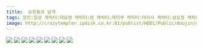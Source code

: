 ```yaml
---
title:  요정들과 날개
tags: 장르:일상 캐릭터:대요정 캐릭터:란 캐릭터:레이무 캐릭터:마리사 캐릭터:삼요정 캐릭터:아야 캐릭터:이터니티라바 캐릭터:첸 캐릭터:치르노 캐릭터:케이네 캐릭터:클라운피스 もや造 동방_웹코믹
image: http://crazytempler.ipdisk.co.kr:81/publist/HDD1/Public/doujin/ghap/5553/001.jpg
---
```

<img src="http://crazytempler.ipdisk.co.kr:81/publist/HDD1/Public/doujin/ghap/5553/001.jpg">
<img src="http://crazytempler.ipdisk.co.kr:81/publist/HDD1/Public/doujin/ghap/5553/002.jpg">
<img src="http://crazytempler.ipdisk.co.kr:81/publist/HDD1/Public/doujin/ghap/5553/003.jpg">
<img src="http://crazytempler.ipdisk.co.kr:81/publist/HDD1/Public/doujin/ghap/5553/004.jpg">
<img src="http://crazytempler.ipdisk.co.kr:81/publist/HDD1/Public/doujin/ghap/5553/005.jpg">
<img src="http://crazytempler.ipdisk.co.kr:81/publist/HDD1/Public/doujin/ghap/5553/006.jpg">
<img src="http://crazytempler.ipdisk.co.kr:81/publist/HDD1/Public/doujin/ghap/5553/007.jpg">
<img src="http://crazytempler.ipdisk.co.kr:81/publist/HDD1/Public/doujin/ghap/5553/008.jpg">
<img src="http://crazytempler.ipdisk.co.kr:81/publist/HDD1/Public/doujin/ghap/5553/009.jpg">
